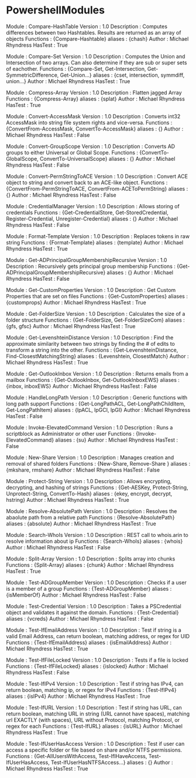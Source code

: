 # PowershellModules

Module      : Compare-HashTable
Version     : 1.0
Description : Computes differences between two Hashtables. Results are returned as an array of objects
Functions   : {Compare-Hashtable}
aliases     : {chash}
Author      : Michael Rhyndress
HasTest     : True

Module      : Compare-Set
Version     : 1.0
Description : Computes the Union and Intersection of two arrays. Can also determine if they are sub or super sets of 
              eachother.
Functions   : {Compare-Set, Get-Intersection, Get-SymmetricDifference, Get-Union...}
aliases     : {cset, intersection, symmdiff, union...}
Author      : Michael Rhyndress
HasTest     : True

Module      : Compress-Array
Version     : 1.0
Description : Flatten jagged Array
Functions   : {Compress-Array}
aliases     : {splat}
Author      : Michael Rhyndress
HasTest     : True

Module      : Convert-AccessMask
Version     : 1.0
Description : Converts int32 AccessMask into string file system rights and vice-versa.
Functions   : {ConvertFrom-AccessMask, ConvertTo-AccessMask}
aliases     : {}
Author      : Michael Rhyndress
HasTest     : False

Module      : Convert-GroupScope
Version     : 1.0
Description : Converts AD groups to either Universal or Global Scope.
Functions   : {ConvertTo-GlobalScope, ConvertTo-UniversalScope}
aliases     : {}
Author      : Michael Rhyndress
HasTest     : False

Module      : Convert-PermStringToACE
Version     : 1.0
Description : Convert ACE object to string and convert back to an ACE-like object.
Functions   : {ConvertFrom-PermStringToACE, ConvertFrom-ACEToPermString}
aliases     : {}
Author      : Michael Rhyndress
HasTest     : False

Module      : CredentialManager
Version     : 1.0
Description : Allows storing of credentials
Functions   : {Get-CredentialStore, Get-StoredCredential, Register-Credential, Unregister-Credential}
aliases     : {}
Author      : Michael Rhyndress
HasTest     : False

Module      : Format-Template
Version     : 1.0
Description : Replaces tokens in raw string
Functions   : {Format-Template}
aliases     : {template}
Author      : Michael Rhyndress
HasTest     : True

Module      : Get-ADPrincipalGroupMembershipRecursive
Version     : 1.0
Description : Recursively gets principal group membership
Functions   : {Get-ADPrincipalGroupMembershipRecursive}
aliases     : {}
Author      : Michael Rhyndress
HasTest     : False

Module      : Get-CustomProperties
Version     : 1.0
Description : Get Custom Properties that are set on files
Functions   : {Get-CustomProperties}
aliases     : {customprops}
Author      : Michael Rhyndress
HasTest     : True

Module      : Get-FolderSize
Version     : 1.0
Description : Calculates the size of a folder structure
Functions   : {Get-FolderSize, Get-FolderSizeCom}
aliases     : {gfs, gfsc}
Author      : Michael Rhyndress
HasTest     : True

Module      : Get-LevenshteinDistance
Version     : 1.0
Description : Find the approximate similarity between two strings by finding the # of edits to transform a string into 
              the other.
Functions   : {Get-LevenshteinDistance, Find-ClosestMatchingString}
aliases     : {Levenshtein, ClosestMatch}
Author      : Michael Rhyndress
HasTest     : True

Module      : Get-OutlookInbox
Version     : 1.0
Description : Returns emails from a mailbox
Functions   : {Get-OutlookInbox, Get-OutlookInboxEWS}
aliases     : {inbox, inboxEWS}
Author      : Michael Rhyndress
HasTest     : False

Module      : HandleLongPath
Version     : 1.0
Description : Generic functions with long path support
Functions   : {Get-LongPathACL, Get-LongPathChildItem, Get-LongPathItem}
aliases     : {lpACL, lpGCI, lpGI}
Author      : Michael Rhyndress
HasTest     : False

Module      : Invoke-ElevatedCommand
Version     : 1.0
Description : Runs a scriptblock as Administrator or other user
Functions   : {Invoke-ElevatedCommand}
aliases     : {su}
Author      : Michael Rhyndress
HasTest     : False

Module      : New-Share
Version     : 1.0
Description : Manages creation and removal of shared folders
Functions   : {New-Share, Remove-Share }
aliases     : {mkshare, rmshare}
Author      : Michael Rhyndress
HasTest     : False

Module      : Protect-String
Version     : 1.0
Description : Allows encrypting, decrypting, and hashing of strings
Functions   : {Get-AESKey, Protect-String, Unprotect-String, ConvertTo-Hash}
aliases     : {ekey, encrypt, decrypt, hstring}
Author      : Michael Rhyndress
HasTest     : True

Module      : Resolve-AbsolutePath
Version     : 1.0
Description : Resolves the abaolute path from a relative path
Functions   : {Resolve-AbsolutePath}
aliases     : {absolute}
Author      : Michael Rhyndress
HasTest     : True

Module      : Search-WhoIs
Version     : 1.0
Description : REST call to whois.arin to resolve information about ip
Functions   : {Search-WhoIs}
aliases     : {whois}
Author      : Michael Rhyndress
HasTest     : False

Module      : Split-Array
Version     : 1.0
Description : Splits array into chunks
Functions   : {Split-Array}
aliases     : {chunk}
Author      : Michael Rhyndress
HasTest     : True

Module      : Test-ADGroupMember
Version     : 1.0
Description : Checks if a user is a member of a group
Functions   : {Test-ADGroupMember}
aliases     : {isMemberOf}
Author      : Michael Rhyndress
HasTest     : False

Module      : Test-Credential
Version     : 1.0
Description : Takes a PSCredential object and validates it against the domain.
Functions   : {Test-Credential}
aliases     : {vcreds}
Author      : Michael Rhyndress
HasTest     : False

Module      : Test-IfEmailAddress
Version     : 1.0
Description : Test if string is a valid Email Address, can return boolean, matching address, or regex for UID
Functions   : {Test-IfEmailAddress}
aliases     : {isEmailAddress}
Author      : Michael Rhyndress
HasTest     : True

Module      : Test-IfFileLocked
Version     : 1.0
Description : Tests if a file is locked
Functions   : {Test-IfFileLocked}
aliases     : {islocked}
Author      : Michael Rhyndress
HasTest     : False

Module      : Test-IfIPv4
Version     : 1.0
Description : Test if string has IPv4, can return boolean, matching ip, or regex for IPv4
Functions   : {Test-IfIPv4}
aliases     : {isIPv4}
Author      : Michael Rhyndress
HasTest     : True

Module      : Test-IfURL
Version     : 1.0
Description : Test if string has URL, can return boolean, matching URL in string (URL cannot have spaces), matching 
              url EXACTLY (with spaces), URL without Protocol, matching Protocol, or regex for each
Functions   : {Test-IfURL}
aliases     : {isURL}
Author      : Michael Rhyndress
HasTest     : True

Module      : Test-IfUserHasAccess
Version     : 1.0
Description : Test if user can access a specific folder or file based on share and/or NTFS permissions.
Functions   : {Get-AllUsersWithAccess, Test-IfIHaveAccess, Test-IfUserHasAccess, Test-IfUserHasNTFSAccess...}
aliases     : {}
Author      : Michael Rhyndress
HasTest     : True
